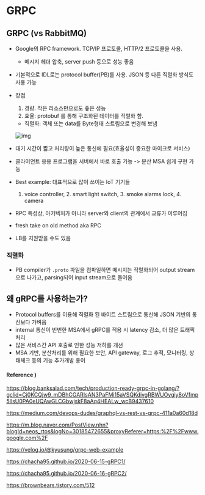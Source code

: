 # GRPC 

## GRPC (vs RabbitMQ)

* Google의 RPC framework. TCP/IP 프로토콜, HTTP/2 프로토콜을 사용.
  
  * 메시지 헤더 압축, server push 등으로 성능 좋음
  
* 기본적으로 IDL로는 protocol buffer(PB)를 사용. JSON 등 다른 직렬화 방식도 사용 가능

* 장점

  1. 경량. 작은 리소스만으로도 좊은 성능
  2. 효율: protobuf 를 통해 구조화된 데이터를 직렬화 함.

  * 직렬화: 객체 또는 data를 Byte형태 스트림으로 변경해 보냄

  ![img](https://media.vlpt.us/images/kyusung/post/058599e3-3486-4b0b-9600-59a827f2d40a/gRPC%20%E2%80%93%20Guides%202020-03-11%2018-21-22.png)

* 대기 시간이 짧고 처리량이 높은 통신에 필요(효율성이 중요한 마이크로 서비스)

* 클라이언트 응용 프로그램을 서버에서 바로 호출 가능 -> 분산 MSA 쉽게 구현 가능

* Best example: 대표적으로 많이 쓰이는 IoT 기기들

  1. voice controller, 2. smart light switch, 3. smoke alarms lock, 4. camera 

* RPC 특성상, 아키텍처가 아니라 server와 client의 관계에서 교류가 이루어짐

* fresh take on old method aka RPC

* LB를 지원받을 수도 있음



### 직렬화

* PB compiler가 `.proto` 파일을 컴파일하면 메시지는 직렬화되어 output stream 으로 나가고, parsing되어 input stream으로 들어옴



## 왜 gRPC를 사용하는가?

* Protocol buffers를 이용해 직렬화 된 바이트 스트림으로 통신해 JSON 기반의 통신보다 가벼움
* internal 통신이 빈번한 MSA에서 gRPC를 적용 시 latency 감소, 더 많은 트래픽 처리
* 많은 서비스간 API 호출로 인한 성능 저하를 개선
* MSA 기반, 분산처리를 위해 필요한 보안, API gateway, 로그 추적, 모니터링, 상태체크 등의 기능 추가개발 용이



#### Reference ) 

https://blog.banksalad.com/tech/production-ready-grpc-in-golang/?gclid=Cj0KCQjw9_mDBhCGARIsAN3PaFMi15aVSQKdivgRBWUOygiy8oVfmp5IlsU0PA0eUQAwGLCGbwjskF8aAq4HEALw_wcB9437610

https://medium.com/devops-dudes/graphql-vs-rest-vs-grpc-411a0a60d18d

https://m.blog.naver.com/PostView.nhn?blogId=neos_rtos&logNo=30185472655&proxyReferer=https:%2F%2Fwww.google.com%2F

https://velog.io/@kyusung/grpc-web-example

https://chacha95.github.io/2020-06-15-gRPC1/

https://chacha95.github.io/2020-06-16-gRPC2/

https://brownbears.tistory.com/512